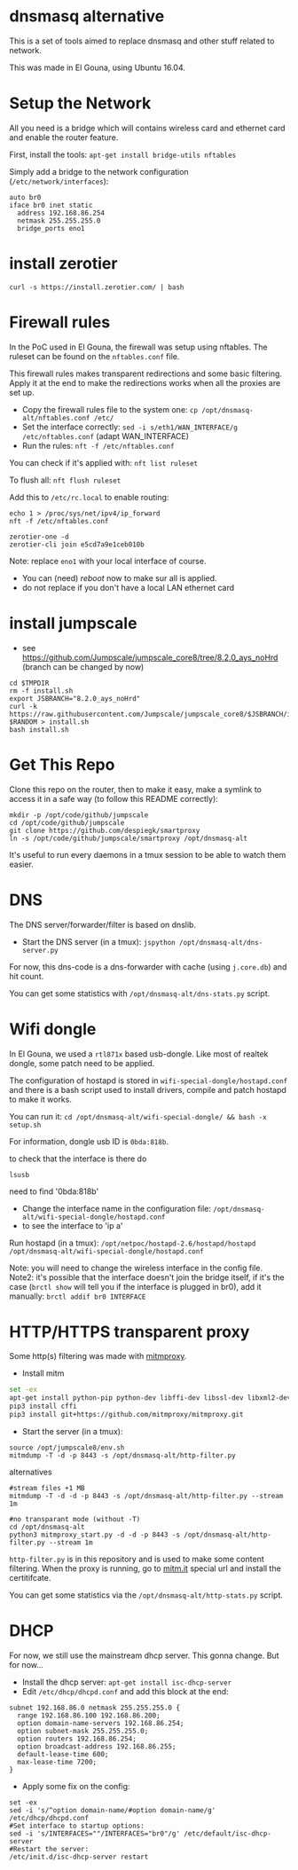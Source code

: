 # dnsmasq alternative
This is a set of tools aimed to replace dnsmasq and other stuff related to network.

This was made in El Gouna, using Ubuntu 16.04.

# Setup the Network

All you need is a bridge which will contains wireless card and ethernet card and enable the router feature.

First, install the tools: `apt-get install bridge-utils nftables`

Simply add a bridge to the network configuration (`/etc/network/interfaces`):
```
auto br0
iface br0 inet static
  address 192.168.86.254
  netmask 255.255.255.0
  bridge_ports eno1

```
# install zerotier

```
curl -s https://install.zerotier.com/ | bash
```

# Firewall rules

In the PoC used in El Gouna, the firewall was setup using nftables.
The ruleset can be found on the `nftables.conf` file.

This firewall rules makes transparent redirections and some basic filtering.
Apply it at the end to make the redirections works when all the proxies are set up.

- Copy the firewall rules file to the system one: `cp /opt/dnsmasq-alt/nftables.conf /etc/`
- Set the interface correctly: `sed -i s/eth1/WAN_INTERFACE/g /etc/nftables.conf` (adapt WAN_INTERFACE)
- Run the rules: `nft -f /etc/nftables.conf`

You can check if it's applied with: `nft list ruleset`

To flush all: ```nft flush ruleset```

Add this to `/etc/rc.local` to enable routing:
```
echo 1 > /proc/sys/net/ipv4/ip_forward
nft -f /etc/nftables.conf

zerotier-one -d
zerotier-cli join e5cd7a9e1ceb010b

```

Note: replace `eno1` with your local interface of course. 
- You can (need) *reboot* now to make sur all is applied.
- do not replace if you don't have a local LAN ethernet card

# install jumpscale

- see https://github.com/Jumpscale/jumpscale_core8/tree/8.2.0_ays_noHrd  (branch can be changed by now)

```
cd $TMPDIR
rm -f install.sh
export JSBRANCH="8.2.0_ays_noHrd"
curl -k https://raw.githubusercontent.com/Jumpscale/jumpscale_core8/$JSBRANCH/install/install.sh?$RANDOM > install.sh
bash install.sh
```

# Get This Repo

Clone this repo on the router, then to make it easy, make a symlink to access it in a safe way
(to follow this README correctly):
```
mkdir -p /opt/code/github/jumpscale
cd /opt/code/github/jumpscale
git clone https://github.com/despiegk/smartproxy
ln -s /opt/code/github/jumpscale/smartproxy /opt/dnsmasq-alt
```

It's useful to run every daemons in a tmux session to be able to watch them easier.

# DNS

The DNS server/forwarder/filter is based on dnslib.

- Start the DNS server (in a tmux): `jspython /opt/dnsmasq-alt/dns-server.py`

For now, this dns-code is a dns-forwarder with cache (using `j.core.db`) and hit count.

You can get some statistics with `/opt/dnsmasq-alt/dns-stats.py` script.

# Wifi dongle

In El Gouna, we used a `rtl871x` based usb-dongle.
Like most of realtek dongle, some patch need to be applied.

The configuration of hostapd is stored in `wifi-special-dongle/hostapd.conf`
and there is a bash script used to install drivers, compile and patch hostapd to make it works.

You can run it: `cd /opt/dnsmasq-alt/wifi-special-dongle/ && bash -x setup.sh`

For information, dongle usb ID is `0bda:818b`.

to check that the interface is there do
```
lsusb
```

need to find '0bda:818b'

- Change the interface name in the configuration file: `/opt/dnsmasq-alt/wifi-special-dongle/hostapd.conf`
- to see the interface to 'ip a'


Run hostapd (in a tmux): `/opt/netpoc/hostapd-2.6/hostapd/hostapd /opt/dnsmasq-alt/wifi-special-dongle/hostapd.conf`

Note: you will need to change the wireless interface in the config file.
Note2: it's possible that the interface doesn't join the bridge itself, if it's the case
(`brctl show` will tell you if the interface is plugged in br0), add it manually: `brctl addif br0 INTERFACE`

# HTTP/HTTPS transparent proxy

Some http(s) filtering was made with [mitmproxy](https://github.com/mitmproxy/mitmproxy).

- Install mitm

```bash
set -ex
apt-get install python-pip python-dev libffi-dev libssl-dev libxml2-dev libxslt1-dev libjpeg8-dev zlib1g-dev
pip3 install cffi
pip3 install git+https://github.com/mitmproxy/mitmproxy.git
```

- Start the server (in a tmux): 
```
source /opt/jumpscale8/env.sh
mitmdump -T -d -p 8443 -s /opt/dnsmasq-alt/http-filter.py
```

alternatives
```
#stream files +1 MB
mitmdump -T -d -d -p 8443 -s /opt/dnsmasq-alt/http-filter.py --stream 1m

#no transparant mode (without -T)
cd /opt/dnsmasq-alt
python3 mitmproxy_start.py -d -d -p 8443 -s /opt/dnsmasq-alt/http-filter.py --stream 1m
```

`http-filter.py` is in this repository and is used to make some content filtering.
When the proxy is running, go to [mitm.it](http://mitm.it) special url and install the certitifcate.

You can get some statistics via the `/opt/dnsmasq-alt/http-stats.py` script.

# DHCP

For now, we still use the mainstream dhcp server. This gonna change. But for now...

- Install the dhcp server: `apt-get install isc-dhcp-server`
- Edit `/etc/dhcp/dhcpd.conf` and add this block at the end:
```
subnet 192.168.86.0 netmask 255.255.255.0 {
  range 192.168.86.100 192.168.86.200;
  option domain-name-servers 192.168.86.254;
  option subnet-mask 255.255.255.0;
  option routers 192.168.86.254;
  option broadcast-address 192.168.86.255;
  default-lease-time 600;
  max-lease-time 7200;
}
```

- Apply some fix on the config: 
```
set -ex
sed -i 's/^option domain-name/#option domain-name/g' /etc/dhcp/dhcpd.conf
#Set interface to startup options: 
sed -i 's/INTERFACES=""/INTERFACES="br0"/g' /etc/default/isc-dhcp-server
#Restart the server: 
/etc/init.d/isc-dhcp-server restart
```


